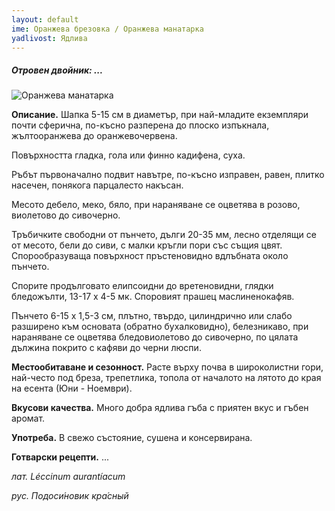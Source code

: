 ```yaml
---
layout: default
ime: Оранжева брезовка / Oранжева манатарка
yadlivost: Ядлива
---
```

##### Отровен двойник: ...

![Оранжева манатарка](https://upload.wikimedia.org/wikipedia/commons/thumb/7/7a/Leccinum_aurantiacum.jpg/360px-Leccinum_aurantiacum.jpg)

**Описание.** Шапка 5-15 см в диаметър, при най-младите екземпляри почти сферична, по-късно разперена до плоско изпъкнала, жълтооранжева до оранжевочервена.

Повърхността гладка, гола или финно кадифена, суха.

Ръбът първоначално подвит навътре, по-късно изправен, равен, плитко насечен, понякога парцалесто накъсан.

Месото дебело, меко, бяло, при нараняване се оцветява в розово, виолетово до сивочерно.

Тръбичките свободни от пънчето, дълги 20-35 мм, лесно отделящи се от месото, бели до сиви, с малки кръгли пори със същия цвят. Спорообразуваща повърхност пръстеновидно вдлъбната около пънчето.

Спорите продълговато елипсоидни до вретеновидни, глядки бледожълти, 13-17 х 4-5 мк. Споровият прашец маслиненокафяв.

Пънчето 6-15 х 1,5-3 см, плътно, твърдо, цилиндрично или слабо разширено към основата (обратно бухалковидно), белезникаво, при нараняване се оцветява бледовиолетово до сивочерно, по цялата дължина покрито с кафяви до черни люспи.

**Местообитаване и сезонност.** Расте върху почва в широколистни гори, най-често под бреза, трепетлика, топола от началото на лятото до края на есента (Юни - Ноември).

**Вкусови качества.** Много добра ядлива гъба с приятен вкус и гъбен аромат.

**Употреба.** В свежо състояние, сушена и консервирана.

**Готварски рецепти.** ...

*лат. Léccinum aurantíacum*

*рус. Подоси́новик кра́сный*
